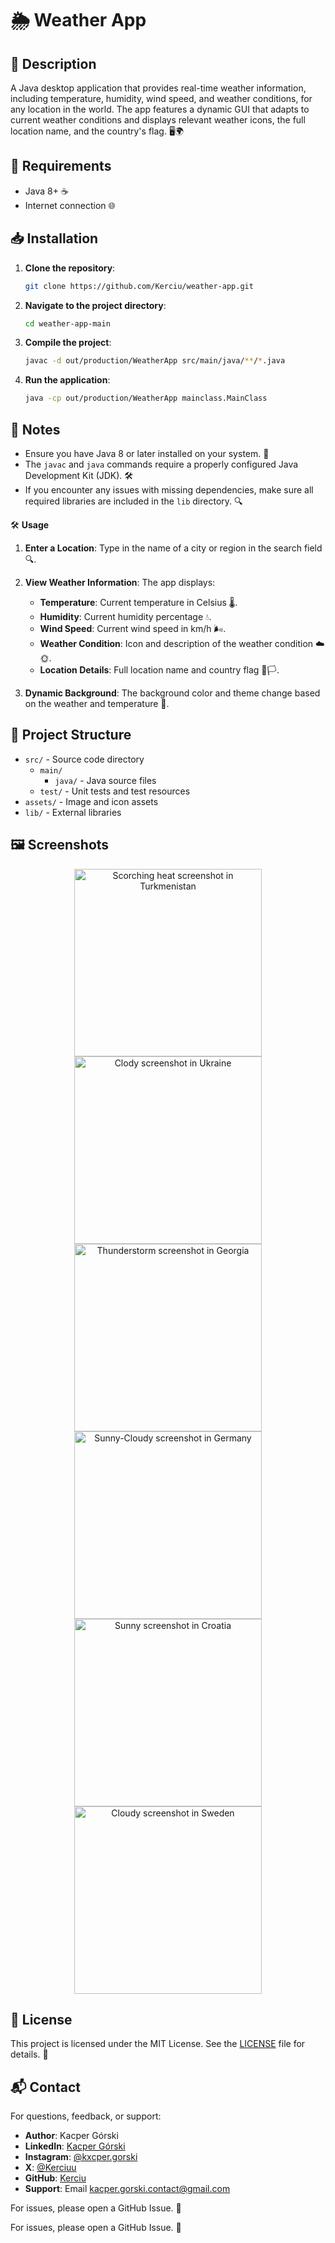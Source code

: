 # 🌦️ Weather App

## 📜 Description

A Java desktop application that provides real-time weather information, including temperature, humidity, wind speed, and weather conditions, for any location in the world. The app features a dynamic GUI that adapts to current weather conditions and displays relevant weather icons, the full location name, and the country's flag. 🖥️🌍

## 🔧 Requirements

- Java 8+ ☕️
- Internet connection 🌐

## 📥 Installation

1. **Clone the repository**:

   ```bash
   git clone https://github.com/Kerciu/weather-app.git
   ```

2. **Navigate to the project directory**:

   ```bash
   cd weather-app-main
   ```

3. **Compile the project**:

   ```bash
   javac -d out/production/WeatherApp src/main/java/**/*.java
   ```

4. **Run the application**:

   ```bash
   java -cp out/production/WeatherApp mainclass.MainClass
   ```

## 📝 Notes

- Ensure you have Java 8 or later installed on your system. 🌟
- The `javac` and `java` commands require a properly configured Java Development Kit (JDK). 🛠️
- If you encounter any issues with missing dependencies, make sure all required libraries are included in the `lib` directory. 🔍

🛠️ **Usage**

1. **Enter a Location**: Type in the name of a city or region in the search field 🔍.
2. **View Weather Information**: The app displays:
   - **Temperature**: Current temperature in Celsius 🌡️.
   - **Humidity**: Current humidity percentage 💧.
   - **Wind Speed**: Current wind speed in km/h 🌬️.
   - **Weather Condition**: Icon and description of the weather condition ☁️🌞.
   - **Location Details**: Full location name and country flag 📍🏳️.

3. **Dynamic Background**: The background color and theme change based on the weather and temperature 🌈.

## 📁 Project Structure

- `src/` - Source code directory
  - `main/`
    - `java/` - Java source files
  - `test/` - Unit tests and test resources
- `assets/` - Image and icon assets
- `lib/` - External libraries

## 🖼️ Screenshots
<p align="center">
  <img src="assets/images/screenshot/scorching-heat-screenshot.png" alt="Scorching heat screenshot in Turkmenistan" width="300" />
  <img src="assets/images/screenshot/cloudy-screenshot.png" alt="Clody screenshot in Ukraine" width="300" />
  <img src="assets/images/screenshot/thunderstorm-screenshot.png" alt="Thunderstorm screenshot in Georgia" width="300" />
  <img src="assets/images/screenshot/sunny-cloudy-screenshot.png" alt="Sunny-Cloudy screenshot in Germany" width="300" />
   <img src="assets/images/screenshot/sunny-before-heat.png" alt="Sunny screenshot in Croatia" width="300" />
  <img src="assets/images/screenshot/colder-cloudy-screenshot.png" alt="Cloudy screenshot in Sweden" width="300" />
</p>

## 📜 License
This project is licensed under the MIT License. See the [LICENSE](LICENCE) file for details. 📝

## 📬 Contact
For questions, feedback, or support:
- **Author**: Kacper Górski
- **LinkedIn**: [Kacper Górski](https://www.linkedin.com/in/kacper-gorski)
- **Instagram**: [@kxcper.gorski](https://www.instagram.com/kxcper.gorski)
- **X**: [@Kerciuu](https://x.com/Kerciuu)
- **GitHub**: [Kerciu](https://github.com/Kerciu)
- **Support**: Email [kacper.gorski.contact@gmail.com](mailto:kacper.gorski.contact@gmail.com)

For issues, please open a GitHub Issue. 🚀

For issues, please open a GitHub Issue. 🚀
